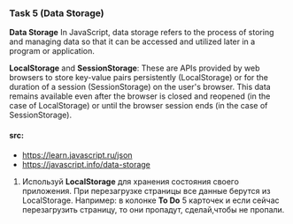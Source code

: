 ### Task 5 (Data Storage)

**Data Storage** In JavaScript, data storage refers to the process of storing and managing data so that it can be accessed and utilized later in a program or application.

**LocalStorage** and **SessionStorage**: These are APIs provided by web browsers to store key-value pairs persistently (LocalStorage) or for the duration of a session (SessionStorage) on the user's browser. This data remains available even after the browser is closed and reopened (in the case of LocalStorage) or until the browser session ends (in the case of SessionStorage).

#### src:

- https://learn.javascript.ru/json
- https://javascript.info/data-storage

1. Используй **LocalStorage** для хранения состояния своего приложения. При перезагрузке страницы все данные берутся из LocalStorage. Например: в колонке **To Do** 5 карточек и если сейчас перезагрузить страницу, то они пропадут, сделай,чтобы не пропали.
